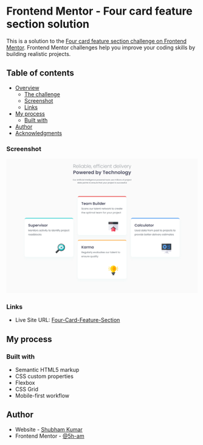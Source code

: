 # Frontend Mentor - Four card feature section solution

This is a solution to the [Four card feature section challenge on Frontend Mentor](https://www.frontendmentor.io/challenges/four-card-feature-section-weK1eFYK). Frontend Mentor challenges help you improve your coding skills by building realistic projects. 

## Table of contents

- [Overview](#overview)
  - [The challenge](#the-challenge)
  - [Screenshot](#screenshot)
  - [Links](#links)
- [My process](#my-process)
  - [Built with](#built-with)
- [Author](#author)
- [Acknowledgments](#acknowledgments)


### Screenshot

![Project Screenshot](https://github.com/5h-am/four-card-feature-section/blob/main/Project-Screenshot.png?raw=True)


### Links

- Live Site URL: [Four-Card-Feature-Section](https://5h-am.github.io/four-card-feature-section/)

## My process

### Built with

- Semantic HTML5 markup
- CSS custom properties
- Flexbox
- CSS Grid
- Mobile-first workflow


## Author

- Website - [Shubham Kumar](https://www.5ham.com)
- Frontend Mentor - [@5h-am](https://www.frontendmentor.io/profile/5h-am)


